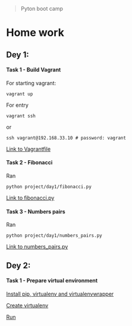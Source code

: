 > Pyton boot camp
# Home work

## Dey 1: 

#### Task 1 - Build Vagrant
For starting vagrant:
```
vagrant up
```
For entry
```
vagrant ssh
```
or
```
ssh vagrant@192.168.33.10 # password: vagrant
```
[Link to Vagrantfile](https://github.com/shitikovkirill/pbc-PythonBootCamp/blob/master/Vagrantfile)

#### Task 2 - Fibonacci

Ran
```
python project/day1/fibonacci.py
```

[Link to fibonacci.py](https://github.com/shitikovkirill/pbc-PythonBootCamp/blob/master/day1/fibonacci.py)

#### Task 3 - Numbers pairs

Ran
```
python project/day1/numbers_pairs.py
```

[Link to numbers_pairs.py](https://github.com/shitikovkirill/pbc-PythonBootCamp/blob/master/day1/numbers_pairs.py)

## Dey 2: 

#### Task 1 - Prepare virtual environment

[Install pip, virtualenv and virtualenvwrapper](https://github.com/shitikovkirill/pbc-PythonBootCamp/blob/master/bootstrap/python.sh)

[Create virtualenv](https://github.com/shitikovkirill/pbc-PythonBootCamp/blob/master/bootstrap/virtualenvwrapper.sh)

[Run](https://github.com/shitikovkirill/pbc-PythonBootCamp/blob/master/bootstrap/run.sh)

